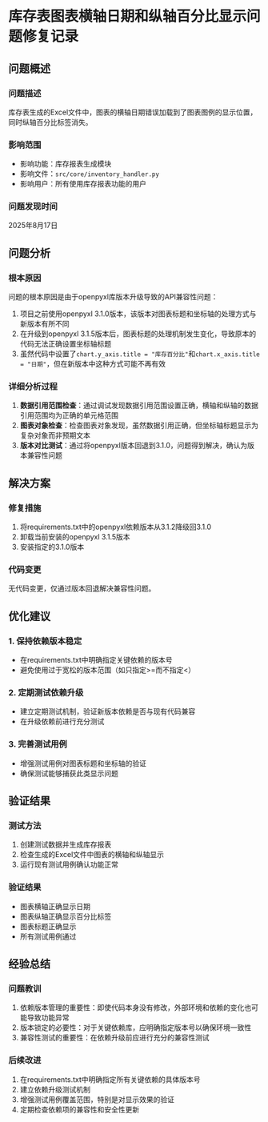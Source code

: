 # 库存表图表横轴日期和纵轴百分比显示问题修复记录

## 问题概述

### 问题描述
库存表生成的Excel文件中，图表的横轴日期错误加载到了图表图例的显示位置，同时纵轴百分比标签消失。

### 影响范围
- 影响功能：库存报表生成模块
- 影响文件：`src/core/inventory_handler.py`
- 影响用户：所有使用库存报表功能的用户

### 问题发现时间
2025年8月17日

## 问题分析

### 根本原因
问题的根本原因是由于openpyxl库版本升级导致的API兼容性问题：
1. 项目之前使用openpyxl 3.1.0版本，该版本对图表标题和坐标轴的处理方式与新版本有所不同
2. 在升级到openpyxl 3.1.5版本后，图表标题的处理机制发生变化，导致原本的代码无法正确设置坐标轴标题
3. 虽然代码中设置了`chart.y_axis.title = "库存百分比"`和`chart.x_axis.title = "日期"`，但在新版本中这种方式可能不再有效

### 详细分析过程
1. **数据引用范围检查**：通过调试发现数据引用范围设置正确，横轴和纵轴的数据引用范围均为正确的单元格范围
2. **图表对象检查**：检查图表对象发现，虽然数据引用正确，但坐标轴标题显示为复杂对象而非预期文本
3. **版本对比测试**：通过将openpyxl版本回退到3.1.0，问题得到解决，确认为版本兼容性问题

## 解决方案

### 修复措施
1. 将requirements.txt中的openpyxl依赖版本从3.1.2降级回3.1.0
2. 卸载当前安装的openpyxl 3.1.5版本
3. 安装指定的3.1.0版本

### 代码变更
无代码变更，仅通过版本回退解决兼容性问题。

## 优化建议

### 1. 保持依赖版本稳定
- 在requirements.txt中明确指定关键依赖的版本号
- 避免使用过于宽松的版本范围（如只指定>=而不指定<）

### 2. 定期测试依赖升级
- 建立定期测试机制，验证新版本依赖是否与现有代码兼容
- 在升级依赖前进行充分测试

### 3. 完善测试用例
- 增强测试用例对图表标题和坐标轴的验证
- 确保测试能够捕获此类显示问题

## 验证结果

### 测试方法
1. 创建测试数据并生成库存报表
2. 检查生成的Excel文件中图表的横轴和纵轴显示
3. 运行现有测试用例确认功能正常

### 验证结果
- 图表横轴正确显示日期
- 图表纵轴正确显示百分比标签
- 图表标题正确显示
- 所有测试用例通过

## 经验总结

### 问题教训
1. 依赖版本管理的重要性：即使代码本身没有修改，外部环境和依赖的变化也可能导致功能异常
2. 版本锁定的必要性：对于关键依赖库，应明确指定版本号以确保环境一致性
3. 兼容性测试的重要性：在依赖升级前应进行充分的兼容性测试

### 后续改进
1. 在requirements.txt中明确指定所有关键依赖的具体版本号
2. 建立依赖升级测试机制
3. 增强测试用例覆盖范围，特别是对显示效果的验证
4. 定期检查依赖项的兼容性和安全性更新